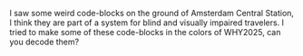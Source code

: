 I saw some weird code-blocks on the ground of Amsterdam Central Station, I think they are part of a system for blind and visually impaired travelers. I tried to make some of these code-blocks in the colors of WHY2025, can you decode them?

